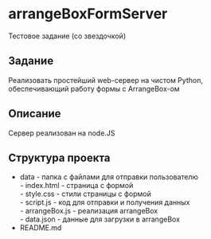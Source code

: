 # arrangeBoxFormServer

Тестовое задание (со звездочкой)

## Задание

Реализовать простейший web-сервер на чистом Python, обеспечивающий работу
формы с ArrangeBox-ом

## Описание

Сервер реализован на node.JS

## Структура проекта
 
- data - папка с файлами для отправки пользователю  
            - index.html - страница с формой    
            - style.css - стили страницы с формой    
            - script.js - код для отправки и получения данных  
            - arrangeBox.js - реализация arrangeBox  
            - data.json - данные для загрузки в arrangeBox    
- README.md
